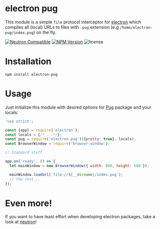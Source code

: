 # electron pug
This module is a simple `file` protocol interceptor for [electron](https://github.com/atom/electron) which compiles all (local) URLs to files with `.pug` extension (e.g `/home/electron-pug/index.pug`) on the fly.

<a href="https://github.com/yan-foto/neutron"><img alt="Neutron Compatible" src="https://img.shields.io/badge/neutron-compatible-004455.svg"></a>
<a href="https://www.npmjs.com/package/electron-pug"><img alt="NPM Version" src="https://img.shields.io/npm/v/electron-pug.svg"></a>
![license](https://img.shields.io/npm/l/electron-pug.svg)
# Installation

```
npm install electron-pug
```

# Usage
Just initialize this module with desired options for [Pug](https://www.npmjs.com/package/pug) package and your locals:

```js
'use strict';

const {app} = require('electron');
const locals = {/* ...*/};
const pug = require('electron-pug')({pretty: true}, locals);
const BrowserWindow = require('browser-window');

// Standard stuff

app.on('ready', () => {
  let mainWindow = new BrowserWindow({ width: 800, height: 600 });

  mainWindow.loadUrl(`file://${__dirname}/index.pug`);
  // the rest...
});
```

# Even more!
If you want to have least effort when developing electron packages, take a look at [neutron](https://github.com/yan-foto/neutron)!
